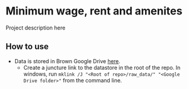 # Minimum wage, rent and amenites

Project description here

## How to use
- Data is stored in Brown Google Drive [here](https://drive.google.com/drive/u/1/folders/1z0hMjghaTwhiL6ijpy-wwGsKrGBykJ36).
   - Create a juncture link to the datastore in the root of the repo. In windows, run `mklink /J "<Root of repo>/raw_data/" "<Google Drive folder>"` from the command line.

